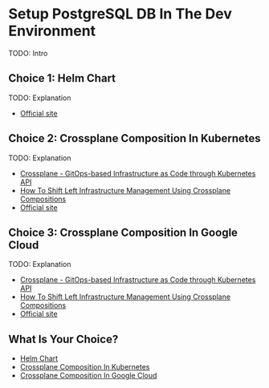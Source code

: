 # Setup PostgreSQL DB In The Dev Environment

TODO: Intro

## Choice 1: Helm Chart

TODO: Explanation

* [Official site](https://bitnami.com/stack/postgresql/helm)

## Choice 2: Crossplane Composition In Kubernetes

TODO: Explanation

* [Crossplane - GitOps-based Infrastructure as Code through Kubernetes API](https://youtu.be/n8KjVmuHm7A)
* [How To Shift Left Infrastructure Management Using Crossplane Compositions](https://youtu.be/AtbS1u2j7po)
* [Official site](https://crossplane.io)

## Choice 3: Crossplane Composition In Google Cloud

TODO: Explanation

* [Crossplane - GitOps-based Infrastructure as Code through Kubernetes API](https://youtu.be/n8KjVmuHm7A)
* [How To Shift Left Infrastructure Management Using Crossplane Compositions](https://youtu.be/AtbS1u2j7po)
* [Official site](https://crossplane.io)

## What Is Your Choice?

* [Helm Chart](helm.md)
* [Crossplane Composition In Kubernetes](crossplane-local.md)
* [Crossplane Composition In Google Cloud](crossplane-google.md)